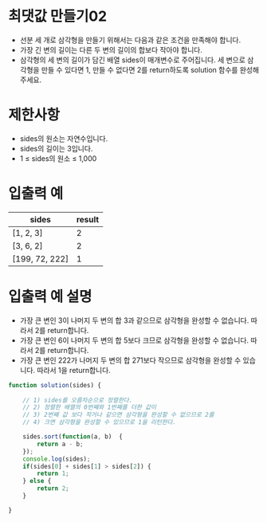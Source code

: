 # 최댓값 만들기02
- 선분 세 개로 삼각형을 만들기 위해서는 다음과 같은 조건을 만족해야 합니다.
- 가장 긴 변의 길이는 다른 두 변의 길이의 합보다 작아야 합니다.
- 삼각형의 세 변의 길이가 담긴 배열 sides이 매개변수로 주어집니다. 세 변으로 삼각형을 만들 수 있다면 1, 만들 수 없다면 2를 return하도록 solution 함수를 완성해주세요.



# 제한사항
- sides의 원소는 자연수입니다.
- sides의 길이는 3입니다.
- 1 ≤ sides의 원소 ≤ 1,000

# 입출력 예
| sides | result |
| ------- | ------ |
| [1, 2, 3] | 2 |
| [3, 6, 2] | 2 |
| [199, 72, 222] | 1 |

# 입출력 예 설명
- 가장 큰 변인 3이 나머지 두 변의 합 3과 같으므로 삼각형을 완성할 수 없습니다. 따라서 2를 return합니다.
- 가장 큰 변인 6이 나머지 두 변의 합 5보다 크므로 삼각형을 완성할 수 없습니다. 따라서 2를 return합니다.
- 가장 큰 변인 222가 나머지 두 변의 합 271보다 작으므로 삼각형을 완성할 수 있습니다. 따라서 1을 return합니다.

```javascript
function solution(sides) {
    
    // 1) sides를 오름차순으로 정렬한다.
    // 2) 정렬한 배열의 0번째와 1번째를 더한 값이
    // 3) 2번째 값 보다 작거나 같으면 삼각형을 완성할 수 없으므로 2를
    // 4) 크면 삼각형을 완성할 수 있으므로 1을 리턴한다.

    sides.sort(function(a, b)  {
        return a - b;
    });
    console.log(sides);
    if(sides[0] + sides[1] > sides[2]) {
        return 1;
    } else {
        return 2;
    }

}
```


